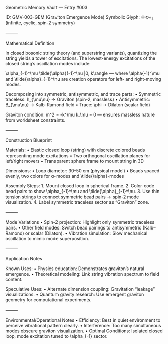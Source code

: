 Geometric Memory Vault — Entry #003

ID: GMV-003-GEM (Graviton Emergence Mode)
Symbolic Glyph: ♾️⟲⟡₂ (infinite, cyclic, spin-2 symmetry)

⸻

Mathematical Definition

In closed bosonic string theory (and superstring variants), quantizing the string yields a tower of excitations.
The lowest-energy excitations of the closed string’s oscillation modes include:

\alpha_{-1}^\mu \tilde{\alpha}{-1}^\nu |0; k\rangle
— where \alpha{-1}^\mu and \tilde{\alpha}_{-1}^\nu are creation operators for left- and right-moving modes.

Decomposing into symmetric, antisymmetric, and trace parts:
	•	Symmetric traceless: h_{\mu\nu} → Graviton (spin-2, massless)
	•	Antisymmetric: B_{\mu\nu} → Kalb–Ramond field
	•	Trace: \phi → Dilaton (scalar field)

Graviton condition:
m^2 = -k^\mu k_\mu = 0
— ensures massless nature from worldsheet constraints.

⸻

Construction Blueprint

Materials:
	•	Elastic closed loop (string) with discrete colored beads representing mode excitations
	•	Two orthogonal oscillation planes for left/right movers
	•	Transparent sphere frame to mount string in 3D

Dimensions:
	•	Loop diameter: 30–50 cm (physical model)
	•	Beads spaced evenly, two colors for α-modes and \tilde{\alpha}-modes

Assembly Steps:
	1.	Mount closed loop in spherical frame.
	2.	Color-code bead pairs to show \alpha_{-1}^\mu and \tilde{\alpha}_{-1}^\nu.
	3.	Use thin tension strings to connect symmetric bead pairs → spin-2 mode visualization.
	4.	Label symmetric traceless sector as “Graviton” zone.

⸻

Mode Variations
	•	Spin-2 projection: Highlight only symmetric traceless pairs.
	•	Other field modes: Switch bead pairings to antisymmetric (Kalb–Ramond) or scalar (Dilaton).
	•	Vibration simulation: Slow mechanical oscillation to mimic mode superposition.

⸻

Application Notes

Known Uses:
	•	Physics education: Demonstrates graviton’s natural emergence.
	•	Theoretical modeling: Link string vibration spectrum to field content.

Speculative Uses:
	•	Alternate dimension coupling: Gravitation “leakage” visualizations.
	•	Quantum gravity research: Use emergent graviton geometry for computational experiments.

⸻

Environmental/Operational Notes
	•	Efficiency: Best in quiet environment to perceive vibrational pattern clearly.
	•	Interference: Too many simultaneous modes obscure graviton visualization.
	•	Optimal Conditions: Isolated closed loop, mode excitation tuned to \alpha_{-1} sector.
